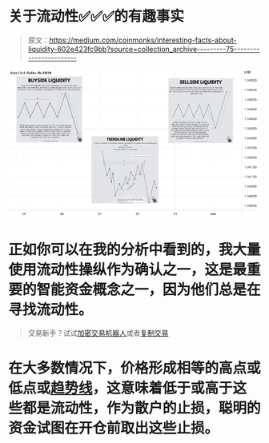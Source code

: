 # 关于流动性✅✅✅的有趣事实

> 原文：<https://medium.com/coinmonks/interesting-facts-about-liquidity-602e423fc9bb?source=collection_archive---------75----------------------->

![](img/b0b9f743ca40beae6af78adac28a692b.png)

# 正如你可以在我的分析中看到的，我大量使用流动性操纵作为确认之一，这是最重要的智能资金概念之一，因为他们总是在寻找流动性。

> 交易新手？试试[加密交易机器人](/coinmonks/crypto-trading-bot-c2ffce8acb2a)或者[复制交易](/coinmonks/top-10-crypto-copy-trading-platforms-for-beginners-d0c37c7d698c)

# 在大多数情况下，价格形成相等的高点或低点或[趋势线](https://www.tradingview.com/ideas/trendline/)，这意味着低于或高于这些都是流动性，作为散户的止损，聪明的资金试图在开仓前取出这些止损。